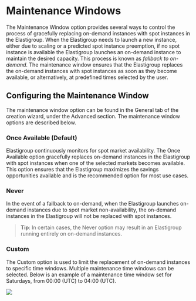 # Maintenance Windows

The Maintenance Window option provides several ways to control the process of gracefully replacing on-demand instances with spot instances in the Elastigroup. When the Elastigroup needs to launch a new instance, either due to scaling or a predicted spot instance preemption, if no spot instance is available the Elastigroup launches an on-demand instance to maintain the desired capacity. This process is known as _fallback to on-demand_. The maintenance window ensures that the Elastigroup replaces the on-demand instances with spot instances as soon as they become available, or alternatively, at predefined times selected by the user.

## Configuring the Maintenance Window

The maintenance window option can be found in the General tab of the creation wizard, under the Advanced section. The maintenance window options are described below.

### Once Available (Default)

Elastigroup continuously monitors for spot market availability. The Once Available option gracefully replaces on-demand instances in the Elastigroup with spot instances when one of the selected markets becomes available. This option ensures that the Elastigroup maximizes the savings opportunities available and is the recommended option for most use cases.

### Never

In the event of a fallback to on-demand, when the Elastigroup launches on-demand instances due to spot market non-availability, the on-demand instances in the Elastigroup will not be replaced with spot instances.

> **Tip**: In certain cases, the Never option may result in an Elastigroup running entirely on on-demand instances.

### Custom

The Custom option is used to limit the replacement of on-demand instances to specific time windows. Multiple maintenance time windows can be selected. Below is an example of a maintenance time window set for Saturdays, from 00:00 (UTC) to 04:00 (UTC).

<img src="/elastigroup/_media/corefeatures-maintenancewindow-01.png" />
